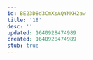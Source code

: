 ```yaml
---
id: BE23D8d3CmXsAQYNKH2aw
title: '18'
desc: ''
updated: 1640928474989
created: 1640928474989
stub: true
---
```



